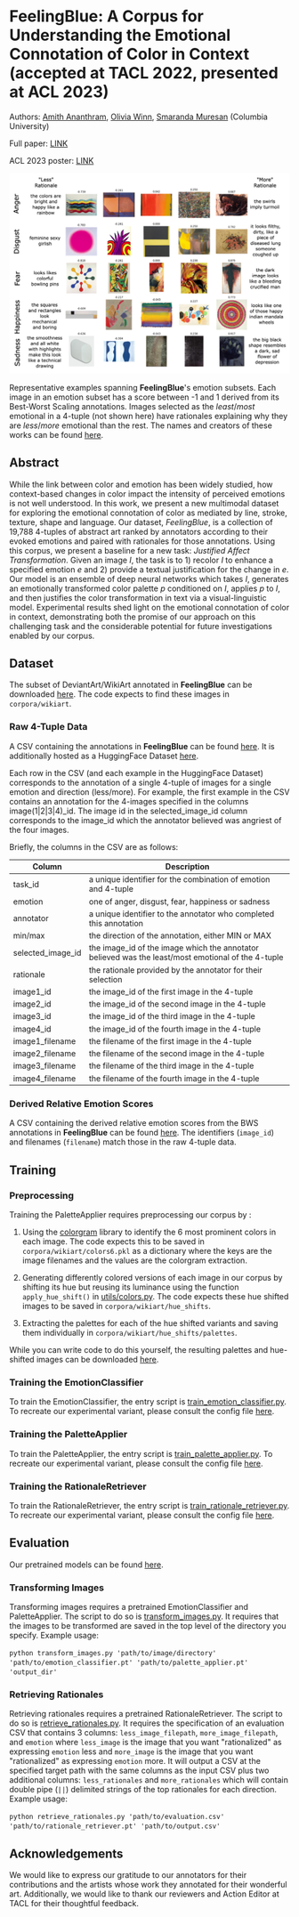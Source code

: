 # FeelingBlue: A Corpus for Understanding the Emotional Connotation of Color in Context (accepted at TACL 2022, presented at ACL 2023)

Authors: [Amith Ananthram](mailto:amith@cs.columbia.edu), [Olivia Winn](mailto:olivia@cs.columbia.edu), [Smaranda Muresan](mailto:smara@cs.columbia.edu) (Columbia University)

Full paper: [LINK](https://direct.mit.edu/tacl/article/doi/10.1162/tacl_a_00540/115241/FeelingBlue-A-Corpus-for-Understanding-the)

ACL 2023 poster: [LINK](https://github.com/amith-ananthram/feelingblue/blob/main/acl_2023_poster.pdf)

![FeelingBlue](fixtures/corpus_sample.png)

Representative examples spanning **FeelingBlue**'s emotion subsets. Each image in an emotion subset has a score between 
-1 and 1 derived from its Best-Worst Scaling annotations.  Images selected as the _least_/_most_ emotional in a 4-tuple 
(not shown here) have rationales explaining why they are _less_/_more_ emotional than the rest. The names and creators 
of these works can be found [here](fixtures/corpus_sample_artists.txt).

## Abstract

While the link between color and emotion has been widely studied, how context-based changes in color impact the intensity of perceived emotions is not well understood.  In this work, we present a new multimodal dataset for exploring the emotional connotation of color as mediated by line, stroke, texture, shape and language. Our dataset, *FeelingBlue*, is a collection of 19,788 4-tuples of abstract art ranked by annotators according to their evoked emotions and paired with rationales for those annotations. Using this corpus, we present a baseline for a new task: *Justified Affect Transformation*. Given an image _I_, the task is to 1) recolor _I_ to enhance a specified emotion _e_ and 2) provide a textual justification for the change in _e_. Our model is an ensemble of deep neural networks which takes _I_, generates an emotionally transformed color palette _p_ conditioned on _I_, applies _p_ to _I_, and then justifies the color transformation in text via a visual-linguistic model. Experimental results shed light on the emotional connotation of color in context, demonstrating both the promise of our approach on this challenging task and the considerable potential for future investigations enabled by our corpus.

## Dataset

The subset of DeviantArt/WikiArt annotated in **FeelingBlue** can be downloaded
[here](https://drive.google.com/drive/folders/1wIPGNa7AppDY5hI9nPFfe_XrVV8-XyWg?usp=share_link).  The code expects 
to find these images in `corpora/wikiart`.

### Raw 4-Tuple Data

A CSV containing the annotations in **FeelingBlue** can be found [here](corpora/feelingblue.csv).
It is additionally hosted as a HuggingFace Dataset [here](https://huggingface.co/datasets/owinn/feelingblue_data).

Each row in the CSV (and each example in the HuggingFace Dataset) corresponds to the annotation of a single 
4-tuple of images for a single emotion and direction (less/more).  For example, the first example in the CSV
contains an annotation for the 4-images specified in the columns image(1|2|3|4)_id.  The image id in the selected_image_id
column corresponds to the image_id which the annotator believed was angriest of the four images.

Briefly, the columns in the CSV are as follows:

| Column | Description |
| --- | --- |
| task_id | a unique identifier for the combination of emotion and 4-tuple |
| emotion | one of anger, disgust, fear, happiness or sadness |
| annotator | a unique identifier to the annotator who completed this annotation |
| min/max | the direction of the annotation, either MIN or MAX |
| selected_image_id | the image_id of the image which the annotator believed was the least/most emotional of the 4-tuple |
| rationale | the rationale provided by the annotator for their selection |
| image1_id | the image_id of the first image in the 4-tuple |
| image2_id | the image_id of the second image in the 4-tuple |
| image3_id | the image_id of the third image in the 4-tuple |
| image4_id | the image_id of the fourth image in the 4-tuple |
| image1_filename | the filename of the first image in the 4-tuple |
| image2_filename | the filename of the second image in the 4-tuple |
| image3_filename | the filename of the third image in the 4-tuple |
| image4_filename | the filename of the fourth image in the 4-tuple |

### Derived Relative Emotion Scores

A CSV containing the derived relative emotion scores from the BWS annotations in **FeelingBlue** can be found [here](corpora/feelingblue_relative_scores.csv).
The identifiers (``image_id``) and filenames (``filename``) match those in the raw 4-tuple data.

## Training 

### Preprocessing

Training the PaletteApplier requires preprocessing our corpus by :

1. Using the [colorgram](https://pypi.org/project/colorgram.py/) library to identify the 6 most prominent colors in each 
image.  The code expects this to be saved in `corpora/wikiart/colors6.pkl` as a dictionary where the keys are the image 
filenames and the values are the colorgram extraction.

2. Generating differently colored versions of each image in our corpus by shifting its hue but reusing its luminance
using the function `apply_hue_shift()` in [utils/colors.py](utils/colors.py).  The code expects these hue shifted images to be saved in
`corpora/wikiart/hue_shifts`.  

3. Extracting the palettes for each of the hue shifted variants and saving them individually in 
`corpora/wikiart/hue_shifts/palettes`.

While you can write code to do this yourself, the resulting palettes and hue-shifted images can be downloaded 
[here](https://drive.google.com/drive/folders/1IwEEIEV8qD78kqb8eokRq_ysLlKOQItO?usp=share_link). 

### Training the EmotionClassifier

To train the EmotionClassifier, the entry script is [train_emotion_classifier.py](train_emotion_classifier.py).  To
recreate our experimental variant, please consult the config file [here](https://drive.google.com/drive/folders/1NmxwxeVydREtIo8kprapzhu-0i_LJQxP?usp=share_link).

### Training the PaletteApplier

To train the PaletteApplier, the entry script is [train_palette_applier.py](train_palette_applier.py).  To
recreate our experimental variant, please consult the config file [here](https://drive.google.com/drive/folders/1NmxwxeVydREtIo8kprapzhu-0i_LJQxP?usp=share_link).

### Training the RationaleRetriever

To train the RationaleRetriever, the entry script is [train_rationale_retriever.py](train_rationale_retriever.py).  To
recreate our experimental variant, please consult the config file [here](https://drive.google.com/drive/folders/1NmxwxeVydREtIo8kprapzhu-0i_LJQxP?usp=share_link).

## Evaluation

Our pretrained models can be found [here](https://drive.google.com/drive/folders/1NmxwxeVydREtIo8kprapzhu-0i_LJQxP?usp=share_link).

### Transforming Images

Transforming images requires a pretrained EmotionClassifier and PaletteApplier.  The script to do so is [transform_images.py](transform_images.py).
It requires that the images to be transformed are saved in the top level of the directory you specify.  Example usage:

`python transform_images.py 'path/to/image/directory' 'path/to/emotion_classifier.pt' 'path/to/palette_applier.pt' 'output_dir'`

### Retrieving Rationales

Retrieving rationales requires a pretrained RationaleRetriever.  The script to do so is [retrieve_rationales.py](retrieve_rationales.py).
It requires the specification of an evaluation CSV that contains 3 columns: `less_image_filepath`, `more_image_filepath`, and `emotion` where `less_image` is the image that you want "rationalized" as expressing `emotion` less and `more_image` is the image that you want "rationalized" as expressing `emotion` more. It will output a CSV at the specified target path with the same columns as the input CSV plus two additional columns: `less_rationales` and `more_rationales` which will contain double pipe (`||`) delimited strings of the top rationales for each direction.  Example usage:

`python retrieve_rationales.py 'path/to/evaluation.csv' 'path/to/rationale_retriever.pt' 'path/to/output.csv'`


## Acknowledgements

We would like to express our gratitude to our annotators for their contributions and the artists whose work they 
annotated for their wonderful art.  Additionally, we would like to thank our reviewers and Action Editor at TACL for their 
thoughtful feedback.

